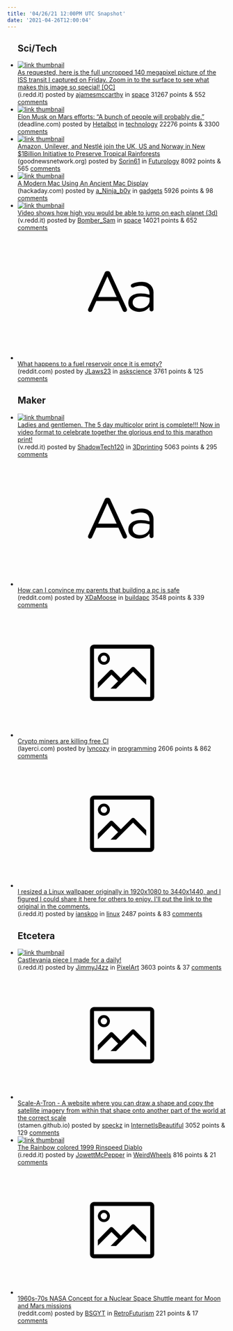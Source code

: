 ```yaml
---
title: '04/26/21 12:00PM UTC Snapshot'
date: '2021-04-26T12:00:04'
---
```

<ul>
<h2>Sci/Tech</h2>

<li><a href='https://i.redd.it/yj21yqooldv61.jpg'><img src='https://b.thumbs.redditmedia.com/6mdn9IBgkG2MmWeN1RBV3vYQTABQOfLYME4hnl8cbRY.jpg' alt='link thumbnail'></a><div><div class='linkTitle'><a href='https://i.redd.it/yj21yqooldv61.jpg'>As requested, here is the full uncropped 140 megapixel picture of the ISS transit I captured on Friday. Zoom in to the surface to see what makes this image so special! [OC]</a></div>(i.redd.it) posted by <a href='https://www.reddit.com/user/ajamesmccarthy'>ajamesmccarthy</a> in <a href='https://www.reddit.com/r/space'>space</a> 31267 points & 552 <a href='https://www.reddit.com/r/space/comments/mygdb3/as_requested_here_is_the_full_uncropped_140/'>comments</a></div></li>

<li><a href='https://deadline.com/2021/04/elon-musk-on-mars-landing-efforts-a-bunch-of-people-will-probably-die-1234743102/'><img src='https://a.thumbs.redditmedia.com/gZpIcK40AC3jhYiwQvDQwjq-N8BAw1ydZo8kWn97sf0.jpg' alt='link thumbnail'></a><div><div class='linkTitle'><a href='https://deadline.com/2021/04/elon-musk-on-mars-landing-efforts-a-bunch-of-people-will-probably-die-1234743102/'>Elon Musk on Mars efforts: “A bunch of people will probably die.”</a></div>(deadline.com) posted by <a href='https://www.reddit.com/user/Hetalbot'>Hetalbot</a> in <a href='https://www.reddit.com/r/technology'>technology</a> 22276 points & 3300 <a href='https://www.reddit.com/r/technology/comments/myl7p8/elon_musk_on_mars_efforts_a_bunch_of_people_will/'>comments</a></div></li>

<li><a href='https://www.goodnewsnetwork.org/leaf-coalition-introduction/'><img src='https://b.thumbs.redditmedia.com/NU845YZNNt_1FI6fdRADLCQDLccHSe4EY9Yh2hNT6pA.jpg' alt='link thumbnail'></a><div><div class='linkTitle'><a href='https://www.goodnewsnetwork.org/leaf-coalition-introduction/'>Amazon, Unilever, and Nestlé join the UK, US and Norway in New $1Billion Initiative to Preserve Tropical Rainforests</a></div>(goodnewsnetwork.org) posted by <a href='https://www.reddit.com/user/Sorin61'>Sorin61</a> in <a href='https://www.reddit.com/r/Futurology'>Futurology</a> 8092 points & 565 <a href='https://www.reddit.com/r/Futurology/comments/myf0wh/amazon_unilever_and_nestlé_join_the_uk_us_and/'>comments</a></div></li>

<li><a href='https://hackaday.com/2021/04/24/a-modern-mac-using-an-ancient-mac-display/'><img src='https://b.thumbs.redditmedia.com/nMRUoWtZInd0g_hT0l_fFpFewyOYvmgBE3zJjBjGrcg.jpg' alt='link thumbnail'></a><div><div class='linkTitle'><a href='https://hackaday.com/2021/04/24/a-modern-mac-using-an-ancient-mac-display/'>A Modern Mac Using An Ancient Mac Display</a></div>(hackaday.com) posted by <a href='https://www.reddit.com/user/a_Ninja_b0y'>a_Ninja_b0y</a> in <a href='https://www.reddit.com/r/gadgets'>gadgets</a> 5926 points & 98 <a href='https://www.reddit.com/r/gadgets/comments/mycyzb/a_modern_mac_using_an_ancient_mac_display/'>comments</a></div></li>

<li><a href='https://v.redd.it/1f9ytr3z4hv61'><img src='https://a.thumbs.redditmedia.com/bOtEqq6_Wo12T7YC9LYiD_VKh9cLn2Z2WywMT4NijV8.jpg' alt='link thumbnail'></a><div><div class='linkTitle'><a href='https://v.redd.it/1f9ytr3z4hv61'>Video shows how high you would be able to jump on each planet (3d)</a></div>(v.redd.it) posted by <a href='https://www.reddit.com/user/Bomber_Sam'>Bomber_Sam</a> in <a href='https://www.reddit.com/r/space'>space</a> 14021 points & 652 <a href='https://www.reddit.com/r/space/comments/mysioy/video_shows_how_high_you_would_be_able_to_jump_on/'>comments</a></div></li>

<li><a href='https://www.reddit.com/r/askscience/comments/my78jc/what_happens_to_a_fuel_reservoir_once_it_is_empty/'><svg version='1.1' viewBox='-34 -12 104 64' preserveAspectRatio='xMidYMid slice' xmlns='http://www.w3.org/2000/svg' xmlns:xlink='http://www.w3.org/1999/xlink'>
    <title>text link thumbnail</title>
    <path d='M12.19,8.84a1.45,1.45,0,0,0-1.4-1h-.12a1.46,1.46,0,0,0-1.42,1L1.14,26.56a1.29,1.29,0,0,0-.14.59,1,1,0,0,0,1,1,1.12,1.12,0,0,0,1.08-.77l2.08-4.65h11l2.08,4.59a1.24,1.24,0,0,0,1.12.83,1.08,1.08,0,0,0,1.08-1.08,1.64,1.64,0,0,0-.14-.57ZM6.08,20.71l4.59-10.22,4.6,10.22Z'>
    </path>
    <path d='M32.24,14.78A6.35,6.35,0,0,0,27.6,13.2a11.36,11.36,0,0,0-4.7,1,1,1,0,0,0-.58.89,1,1,0,0,0,.94.92,1.23,1.23,0,0,0,.39-.08,8.87,8.87,0,0,1,3.72-.81c2.7,0,4.28,1.33,4.28,3.92v.5a15.29,15.29,0,0,0-4.42-.61c-3.64,0-6.14,1.61-6.14,4.64v.05c0,2.95,2.7,4.48,5.37,4.48a6.29,6.29,0,0,0,5.19-2.48V26.9a1,1,0,0,0,1,1,1,1,0,0,0,1-1.06V19A5.71,5.71,0,0,0,32.24,14.78Zm-.56,7.7c0,2.28-2.17,3.89-4.81,3.89-1.94,0-3.61-1.06-3.61-2.86v-.06c0-1.8,1.5-3,4.2-3a15.2,15.2,0,0,1,4.22.61Z'>
    </path>
    </svg></a><div><div class='linkTitle'><a href='https://www.reddit.com/r/askscience/comments/my78jc/what_happens_to_a_fuel_reservoir_once_it_is_empty/'>What happens to a fuel reservoir once it is empty?</a></div>(reddit.com) posted by <a href='https://www.reddit.com/user/JLaws23'>JLaws23</a> in <a href='https://www.reddit.com/r/askscience'>askscience</a> 3761 points & 125 <a href='https://www.reddit.com/r/askscience/comments/my78jc/what_happens_to_a_fuel_reservoir_once_it_is_empty/'>comments</a></div></li>

<h2>Maker</h2>

<li><a href='https://v.redd.it/3di1gk5uxcv61'><img src='https://b.thumbs.redditmedia.com/-cXXffA7Sskx0-2NsgNHnIUQMRiie75uchYYpvzitbA.jpg' alt='link thumbnail'></a><div><div class='linkTitle'><a href='https://v.redd.it/3di1gk5uxcv61'>Ladies and gentlemen. The 5 day multicolor print is complete!!! Now in video format to celebrate together the glorious end to this marathon print!</a></div>(v.redd.it) posted by <a href='https://www.reddit.com/user/ShadowTech120'>ShadowTech120</a> in <a href='https://www.reddit.com/r/3Dprinting'>3Dprinting</a> 5063 points & 295 <a href='https://www.reddit.com/r/3Dprinting/comments/mydpkn/ladies_and_gentlemen_the_5_day_multicolor_print/'>comments</a></div></li>

<li><a href='https://www.reddit.com/r/buildapc/comments/my9lrq/how_can_i_convince_my_parents_that_building_a_pc/'><svg version='1.1' viewBox='-34 -12 104 64' preserveAspectRatio='xMidYMid slice' xmlns='http://www.w3.org/2000/svg' xmlns:xlink='http://www.w3.org/1999/xlink'>
    <title>text link thumbnail</title>
    <path d='M12.19,8.84a1.45,1.45,0,0,0-1.4-1h-.12a1.46,1.46,0,0,0-1.42,1L1.14,26.56a1.29,1.29,0,0,0-.14.59,1,1,0,0,0,1,1,1.12,1.12,0,0,0,1.08-.77l2.08-4.65h11l2.08,4.59a1.24,1.24,0,0,0,1.12.83,1.08,1.08,0,0,0,1.08-1.08,1.64,1.64,0,0,0-.14-.57ZM6.08,20.71l4.59-10.22,4.6,10.22Z'>
    </path>
    <path d='M32.24,14.78A6.35,6.35,0,0,0,27.6,13.2a11.36,11.36,0,0,0-4.7,1,1,1,0,0,0-.58.89,1,1,0,0,0,.94.92,1.23,1.23,0,0,0,.39-.08,8.87,8.87,0,0,1,3.72-.81c2.7,0,4.28,1.33,4.28,3.92v.5a15.29,15.29,0,0,0-4.42-.61c-3.64,0-6.14,1.61-6.14,4.64v.05c0,2.95,2.7,4.48,5.37,4.48a6.29,6.29,0,0,0,5.19-2.48V26.9a1,1,0,0,0,1,1,1,1,0,0,0,1-1.06V19A5.71,5.71,0,0,0,32.24,14.78Zm-.56,7.7c0,2.28-2.17,3.89-4.81,3.89-1.94,0-3.61-1.06-3.61-2.86v-.06c0-1.8,1.5-3,4.2-3a15.2,15.2,0,0,1,4.22.61Z'>
    </path>
    </svg></a><div><div class='linkTitle'><a href='https://www.reddit.com/r/buildapc/comments/my9lrq/how_can_i_convince_my_parents_that_building_a_pc/'>How can I convince my parents that building a pc is safe</a></div>(reddit.com) posted by <a href='https://www.reddit.com/user/XDaMoose'>XDaMoose</a> in <a href='https://www.reddit.com/r/buildapc'>buildapc</a> 3548 points & 339 <a href='https://www.reddit.com/r/buildapc/comments/my9lrq/how_can_i_convince_my_parents_that_building_a_pc/'>comments</a></div></li>

<li><a href='https://layerci.com/blog/crypto-miners-are-killing-free-ci/'><svg version='1.1' viewBox='-34 -14 104 64' preserveAspectRatio='xMidYMid meet' xmlns='http://www.w3.org/2000/svg' xmlns:xlink='http://www.w3.org/1999/xlink'>
    <title>link thumbnail</title>
    <path d='M32,4H4A2,2,0,0,0,2,6V30a2,2,0,0,0,2,2H32a2,2,0,0,0,2-2V6A2,2,0,0,0,32,4ZM4,30V6H32V30Z'></path>
    <path d='M8.92,14a3,3,0,1,0-3-3A3,3,0,0,0,8.92,14Zm0-4.6A1.6,1.6,0,1,1,7.33,11,1.6,1.6,0,0,1,8.92,9.41Z'></path>
    <path d='M22.78,15.37l-5.4,5.4-4-4a1,1,0,0,0-1.41,0L5.92,22.9v2.83l6.79-6.79L16,22.18l-3.75,3.75H15l8.45-8.45L30,24V21.18l-5.81-5.81A1,1,0,0,0,22.78,15.37Z'></path>
    </svg></a><div><div class='linkTitle'><a href='https://layerci.com/blog/crypto-miners-are-killing-free-ci/'>Crypto miners are killing free CI</a></div>(layerci.com) posted by <a href='https://www.reddit.com/user/lyncozy'>lyncozy</a> in <a href='https://www.reddit.com/r/programming'>programming</a> 2606 points & 862 <a href='https://www.reddit.com/r/programming/comments/myii34/crypto_miners_are_killing_free_ci/'>comments</a></div></li>

<li><a href='https://i.redd.it/30cccahgncv61.jpg'><svg version='1.1' viewBox='-34 -14 104 64' preserveAspectRatio='xMidYMid meet' xmlns='http://www.w3.org/2000/svg' xmlns:xlink='http://www.w3.org/1999/xlink'>
    <title>link thumbnail</title>
    <path d='M32,4H4A2,2,0,0,0,2,6V30a2,2,0,0,0,2,2H32a2,2,0,0,0,2-2V6A2,2,0,0,0,32,4ZM4,30V6H32V30Z'></path>
    <path d='M8.92,14a3,3,0,1,0-3-3A3,3,0,0,0,8.92,14Zm0-4.6A1.6,1.6,0,1,1,7.33,11,1.6,1.6,0,0,1,8.92,9.41Z'></path>
    <path d='M22.78,15.37l-5.4,5.4-4-4a1,1,0,0,0-1.41,0L5.92,22.9v2.83l6.79-6.79L16,22.18l-3.75,3.75H15l8.45-8.45L30,24V21.18l-5.81-5.81A1,1,0,0,0,22.78,15.37Z'></path>
    </svg></a><div><div class='linkTitle'><a href='https://i.redd.it/30cccahgncv61.jpg'>I resized a Linux wallpaper originally in 1920x1080 to 3440x1440, and I figured I could share it here for others to enjoy. I'll put the link to the original in the comments.</a></div>(i.redd.it) posted by <a href='https://www.reddit.com/user/ianskoo'>ianskoo</a> in <a href='https://www.reddit.com/r/linux'>linux</a> 2487 points & 83 <a href='https://www.reddit.com/r/linux/comments/mycbic/i_resized_a_linux_wallpaper_originally_in/'>comments</a></div></li>

<h2>Etcetera</h2>

<li><a href='https://i.redd.it/n677i1q9sdv61.gif'><img src='https://b.thumbs.redditmedia.com/pkbPJE1rmz9KbmXqO52QYNEPKYemCHNs2EXf6vtBDKE.jpg' alt='link thumbnail'></a><div><div class='linkTitle'><a href='https://i.redd.it/n677i1q9sdv61.gif'>Castlevania piece I made for a daily!</a></div>(i.redd.it) posted by <a href='https://www.reddit.com/user/JimmyJ4zz'>JimmyJ4zz</a> in <a href='https://www.reddit.com/r/PixelArt'>PixelArt</a> 3603 points & 37 <a href='https://www.reddit.com/r/PixelArt/comments/myh7s4/castlevania_piece_i_made_for_a_daily/'>comments</a></div></li>

<li><a href='https://stamen.github.io/scale-a-tron/'><svg version='1.1' viewBox='-34 -14 104 64' preserveAspectRatio='xMidYMid meet' xmlns='http://www.w3.org/2000/svg' xmlns:xlink='http://www.w3.org/1999/xlink'>
    <title>link thumbnail</title>
    <path d='M32,4H4A2,2,0,0,0,2,6V30a2,2,0,0,0,2,2H32a2,2,0,0,0,2-2V6A2,2,0,0,0,32,4ZM4,30V6H32V30Z'></path>
    <path d='M8.92,14a3,3,0,1,0-3-3A3,3,0,0,0,8.92,14Zm0-4.6A1.6,1.6,0,1,1,7.33,11,1.6,1.6,0,0,1,8.92,9.41Z'></path>
    <path d='M22.78,15.37l-5.4,5.4-4-4a1,1,0,0,0-1.41,0L5.92,22.9v2.83l6.79-6.79L16,22.18l-3.75,3.75H15l8.45-8.45L30,24V21.18l-5.81-5.81A1,1,0,0,0,22.78,15.37Z'></path>
    </svg></a><div><div class='linkTitle'><a href='https://stamen.github.io/scale-a-tron/'>Scale-A-Tron - A website where you can draw a shape and copy the satellite imagery from within that shape onto another part of the world at the correct scale</a></div>(stamen.github.io) posted by <a href='https://www.reddit.com/user/speckz'>speckz</a> in <a href='https://www.reddit.com/r/InternetIsBeautiful'>InternetIsBeautiful</a> 3052 points & 129 <a href='https://www.reddit.com/r/InternetIsBeautiful/comments/my76dz/scaleatron_a_website_where_you_can_draw_a_shape/'>comments</a></div></li>

<li><a href='https://i.redd.it/5h3r582h4fv61.jpg'><img src='https://b.thumbs.redditmedia.com/vZxkvS3c__Ed-BqKfuDV-xLr_3lhuRcXUP5jf44b2OI.jpg' alt='link thumbnail'></a><div><div class='linkTitle'><a href='https://i.redd.it/5h3r582h4fv61.jpg'>The Rainbow colored 1999 Rinspeed Diablo</a></div>(i.redd.it) posted by <a href='https://www.reddit.com/user/JowettMcPepper'>JowettMcPepper</a> in <a href='https://www.reddit.com/r/WeirdWheels'>WeirdWheels</a> 816 points & 21 <a href='https://www.reddit.com/r/WeirdWheels/comments/mym954/the_rainbow_colored_1999_rinspeed_diablo/'>comments</a></div></li>

<li><a href='https://www.reddit.com/gallery/mysxwe'><svg version='1.1' viewBox='-34 -14 104 64' preserveAspectRatio='xMidYMid meet' xmlns='http://www.w3.org/2000/svg' xmlns:xlink='http://www.w3.org/1999/xlink'>
    <title>link thumbnail</title>
    <path d='M32,4H4A2,2,0,0,0,2,6V30a2,2,0,0,0,2,2H32a2,2,0,0,0,2-2V6A2,2,0,0,0,32,4ZM4,30V6H32V30Z'></path>
    <path d='M8.92,14a3,3,0,1,0-3-3A3,3,0,0,0,8.92,14Zm0-4.6A1.6,1.6,0,1,1,7.33,11,1.6,1.6,0,0,1,8.92,9.41Z'></path>
    <path d='M22.78,15.37l-5.4,5.4-4-4a1,1,0,0,0-1.41,0L5.92,22.9v2.83l6.79-6.79L16,22.18l-3.75,3.75H15l8.45-8.45L30,24V21.18l-5.81-5.81A1,1,0,0,0,22.78,15.37Z'></path>
    </svg></a><div><div class='linkTitle'><a href='https://www.reddit.com/gallery/mysxwe'>1960s-70s NASA Concept for a Nuclear Space Shuttle meant for Moon and Mars missions</a></div>(reddit.com) posted by <a href='https://www.reddit.com/user/BSGYT'>BSGYT</a> in <a href='https://www.reddit.com/r/RetroFuturism'>RetroFuturism</a> 221 points & 17 <a href='https://www.reddit.com/r/RetroFuturism/comments/mysxwe/1960s70s_nasa_concept_for_a_nuclear_space_shuttle/'>comments</a></div></li>

</ul>
